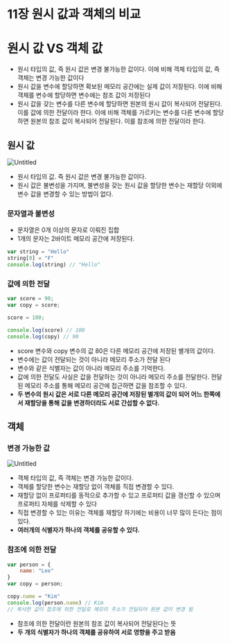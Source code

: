 # 11장 원시 값과 객체의 비교

# 원시 값 VS 객체 값

- 원시 타입의 값, 즉 원시 값은 변경 불가능한 값이다. 이에 비해 객체 타입의 값, 즉 객체는 변경 가능한 값이다
- 원시 값을 변수에 할당하면 확보된 메모리 공간에는 실제 값이 저장된다. 이에 비해 객체를 변수에 할당하면 변수에는 참조 값이 저장된다
- 원시 값을 갖는 변수를 다른 변수에 할당하면 원본의 원시 값이 복사되어 전달된다. 이를 값에 의한 전달이라 한다. 이에 비해 객체를 가르키는 변수를 다른 변수에 할당하면 원본의 참조 값이 복사되어 전달된다. 이를 참조에 의한 전달이라 한다.

## 원시 값

![Untitled](11%E1%84%8C%E1%85%A1%E1%86%BC%20%E1%84%8B%E1%85%AF%E1%86%AB%E1%84%89%E1%85%B5%20%E1%84%80%E1%85%A1%E1%86%B9%E1%84%80%E1%85%AA%20%E1%84%80%E1%85%A2%E1%86%A8%E1%84%8E%E1%85%A6%E1%84%8B%E1%85%B4%20%E1%84%87%E1%85%B5%E1%84%80%E1%85%AD%2014c5157dcba14326a6b696bb7a2f779d/Untitled.png)

- 원시 타입의 값. 즉 원시 값은 변경 불가능한 값이다.
- 원시 값은 불변성을 가지며, 불변성을 갖는 원시 값을 할당한 변수는 재할당 이외에 변수 값을 변경할 수 있는 방법이 없다.

### 문자열과 불변성

- 문자열은 0개 이상의 문자로 이뤄진 집합
- 1개의 문자는 2바이트 메모리 공간에 저장된다.

```jsx
var string = "Hello"
string[0] = "F"
console.log(string) // "Hello"
```

### 값에 의한 전달

```jsx
var score = 90;
var copy = score;

score = 100;

console.log(score) // 100
console.log(copy) // 90
```

- score 변수와 copy 변수의 값 80은 다른 메모리 공간에 저장된 별개의 값이다.
- 변수에는 값이 전달되는 것이 아니라 메모리 주소가 전달 된다
- 변수와 같은 식별자는 값이 아니라 메모리 주소를 기억한다.
- 값에 의한 전달도 사실은 값을 전달하는 것이 아니라 메모리 주소를 전달한다. 전달된 메모리 주소를 통해 메모리 공간에 접근하면 값을 참조할 수 있다.
- **두 변수의 원시 값은 서로 다른 메모리 공간에 저장된 별개의 값이 되어 어느 한쪽에서 재할당을 통해 값을 변경하더라도 서로 간섭할 수 없다.**

## 객체

### 변경 가능한 값

![Untitled](11%E1%84%8C%E1%85%A1%E1%86%BC%20%E1%84%8B%E1%85%AF%E1%86%AB%E1%84%89%E1%85%B5%20%E1%84%80%E1%85%A1%E1%86%B9%E1%84%80%E1%85%AA%20%E1%84%80%E1%85%A2%E1%86%A8%E1%84%8E%E1%85%A6%E1%84%8B%E1%85%B4%20%E1%84%87%E1%85%B5%E1%84%80%E1%85%AD%2014c5157dcba14326a6b696bb7a2f779d/Untitled%201.png)

- 객체 타입의 값, 즉 객체는 변경 가능한 값이다.
- 객체를 할당한 변수는 재할당 없이 객체를 직접 변경할 수 있다.
- 재할당 없이 프로퍼티를 동적으로 추가할 수 있고 프로퍼티 값을 갱신할 수 있으며 프로퍼티 자체를 삭제할 수 있다
- 직접 변경할 수 있는 이유는 객체를 재할당 하기에는 비용이 너무 많이 든다는 점이 있다.
- **여러개의 식별자가 하나의 객체를 공유할 수 있다.**

### 참조에 의한 전달

```jsx
var person = {
	name: "Lee"
}
var copy = person;

copy.name = "Kim"
console.log(person.name) // Kim 
// 복사한 값이 참조에 의한 전달로 메모리 주소가 전달되어 원본 값이 변경 됨
```

- 참조에 의한 전달이란 원본의 참조 값이 복사되어 전달된다는 뜻
- **두 개의 식별자가 하나의 객체를 공유하여 서로 영향을 주고 받음**